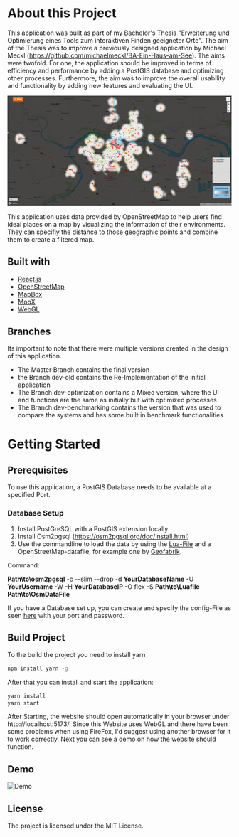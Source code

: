 # About this Project

This application was built as part of my Bachelor's Thesis "Erweiterung und Optimierung eines Tools zum interaktiven Finden geeigneter Orte". The aim of the Thesis was to improve a previously designed application by Michael Meckl (https://github.com/michaelmeckl/BA-Ein-Haus-am-See). The aims were twofold. For one, the application should be improved in terms of efficiency and performance by adding a PostGIS database and optimizing other processes. Furthermore, the aim was to improve the overall usability and functionality by adding new features and evaluating the UI.

![UI](images/GitImage2.PNG)

This application uses data provided by OpenStreetMap to help users find ideal places on a map by visualizing the information of their environments. They can specifiy the distance to those geographic points and combine them to create a filtered map.

## Built with

- [React.js](https://reactjs.org/)
- [OpenStreetMap](https://www.openstreetmap.org/)
- [MapBox](https://www.mapbox.com/)
- [MobX](https://mobx.js.org/README.html)
- [WebGL](https://get.webgl.org/)

## Branches

Its important to note that there were multiple versions created in the design of this application.

- The Master Branch contains the final version
- the Branch dev-old contains the Re-Implementation of the initial application
- The Branch dev-optimization contains a Mixed version, where the UI and functions are the same as initially but with optimized processes
- The Branch dev-benchmarking contains the version that was used to compare the systems and has some built in benchmark functionalities

# Getting Started

## Prerequisites

To use this application, a PostGIS Database needs to be available at a specified Port.

### Database Setup

1. Install PostGreSQL with a PostGIS extension locally
2. Install Osm2pgsql (https://osm2pgsql.org/doc/install.html)
3. Use the commandline to load the data by using the [Lua-File](https://github.com/MatthiasDobiosz/ein-haus-am-see-ba/blob/main/dbSetup/einhausamsee.lua) and a OpenStreetMap-datafile, for example one by [Geofabrik](https://download.geofabrik.de/).

Command:

**Path\to\osm2pgsql** -c --slim --drop -d **YourDatabaseName** -U **YourUsername** -W -H **YourDatabaseIP** -O flex -S **Path\to\Luafile** **Path\to\OsmDataFile**


If you have a Database set up, you can create and specify the config-File as seen [here](https://github.com/MatthiasDobiosz/ein-haus-am-see-ba/blob/main/shared/config.example.ts) with your port and password.

## Build Project

To the build the project you need to install yarn

```sh
npm install yarn -g
```

After that you can install and start the application:

```
yarn install
yarn start
```

After Starting, the website should open automatically in your browser under http://localhost:5173/. Since this Website uses WebGL and there have been some problems when using FireFox, I'd suggest using another browser for it to work correctly. Next you can see a demo on how the website should function.

## Demo

![Demo](images/Demo.gif)

## License

The project is licensed under the MIT License.
